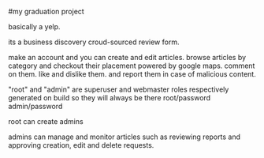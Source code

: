 #my graduation project



basically a yelp.

its a business discovery croud-sourced review form.

make an account and you can create and edit articles.
browse articles by category and checkout their placement powered by google maps.
comment on them.
like and dislike them.
and report them in case of malicious content.

"root" and "admin" are superuser and webmaster roles respectively
generated on build so they will always be there
root/password
admin/password

root can create admins

admins can manage and monitor articles
such as reviewing reports and approving creation, edit and delete requests.
